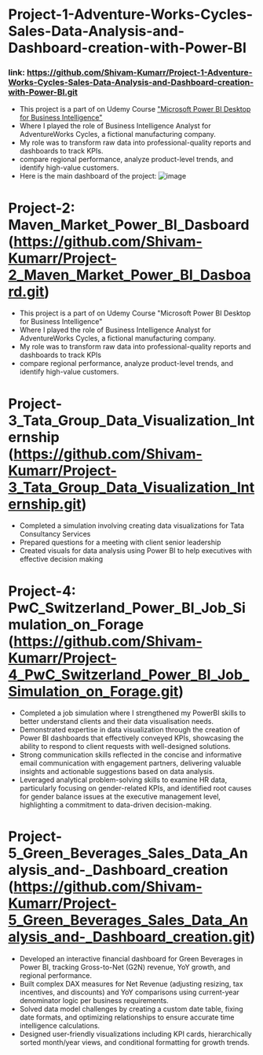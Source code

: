 # Project-1-Adventure-Works-Cycles-Sales-Data-Analysis-and-Dashboard-creation-with-Power-BI 
### link: https://github.com/Shivam-Kumarr/Project-1-Adventure-Works-Cycles-Sales-Data-Analysis-and-Dashboard-creation-with-Power-BI.git
* This project is a part of on Udemy Course 
  ["Microsoft Power BI Desktop for Business Intelligence"](https://www.udemy.com/share/1013gI3@qNUjKGgImwhRjtvCDVYiWqoOX4ZvajCHMgsEVGmsSkULStZ9LqPOveZw2ebhcyrJlg==/)
* Where I played the role of Business Intelligence Analyst for AdventureWorks Cycles, a fictional manufacturing company.
* My role was to transform raw data into professional-quality reports and dashboards to track KPIs.
* compare regional performance, analyze product-level trends, and identify high-value customers.
* Here is the main dashboard of the project:
  ![image](https://github.com/user-attachments/assets/1b6819ad-5a67-4466-b836-17e7372052ff)


# Project-2: Maven_Market_Power_BI_Dasboard (https://github.com/Shivam-Kumarr/Project-2_Maven_Market_Power_BI_Dasboard.git)
* This project is a part of on Udemy Course "Microsoft Power BI Desktop for Business Intelligence"
* Where I played the role of Business Intelligence Analyst for AdventureWorks Cycles, a fictional manufacturing company.
* My role was to transform raw data into professional-quality reports and dashboards to track KPIs
* compare regional performance, analyze product-level trends, and identify high-value customers.

# Project-3_Tata_Group_Data_Visualization_Internship (https://github.com/Shivam-Kumarr/Project-3_Tata_Group_Data_Visualization_Internship.git)

 * Completed a simulation involving creating data visualizations for Tata
   Consultancy Services
 * Prepared questions for a meeting with client senior leadership
 * Created visuals for data analysis using Power BI to help executives with effective decision
   making

# Project-4: PwC_Switzerland_Power_BI_Job_Simulation_on_Forage (https://github.com/Shivam-Kumarr/Project-4_PwC_Switzerland_Power_BI_Job_Simulation_on_Forage.git)
 * Completed a job simulation where I strengthened my PowerBI skills to better
   understand clients and their data visualisation needs.
 * Demonstrated expertise in data visualization through the creation of Power BI
   dashboards that effectively conveyed KPIs, showcasing the ability to respond
   to client requests with well-designed solutions.
 * Strong communication skills reflected in the concise and informative email
   communication with engagement partners, delivering valuable insights and
   actionable suggestions based on data analysis.
 * Leveraged analytical problem-solving skills to examine HR data, particularly
   focusing on gender-related KPIs, and identified root causes for gender
   balance issues at the executive management level, highlighting a commitment
   to data-driven decision-making.

# Project-5_Green_Beverages_Sales_Data_Analysis_and-_Dashboard_creation (https://github.com/Shivam-Kumarr/Project-5_Green_Beverages_Sales_Data_Analysis_and-_Dashboard_creation.git)
* Developed an interactive financial dashboard for Green Beverages in Power BI, tracking Gross-to-Net (G2N) revenue, YoY growth, and regional performance.
* Built complex DAX measures for Net Revenue (adjusting resizing, tax incentives, and discounts) and YoY comparisons using current-year denominator logic per business requirements.
* Solved data model challenges by creating a custom date table, fixing date formats, and optimizing relationships to ensure accurate time intelligence calculations.
* Designed user-friendly visualizations including KPI cards, hierarchically sorted month/year views, and conditional formatting for growth trends.
